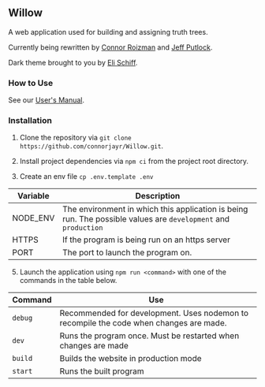 Willow
------
A web application used for building and assigning truth trees.

Currently being rewritten by [Connor Roizman](https://github.com/connorjayr)
and [Jeff Putlock](https://github.com/jputlock).

Dark theme brought to you by [Eli Schiff](https://github.com/elihschiff).

### How to Use
See our [User's Manual](userguide.md).

### Installation

1. Clone the repository via `git clone https://github.com/connorjayr/Willow.git`.

2. Install project dependencies via `npm ci` from the project root directory.

3. Create an env file `cp .env.template .env`

Variable|Description
--- | ---
NODE_ENV|The environment in which this application is being run. The possible values are `development` and `production`
HTTPS|If the program is being run on an https server
PORT|The port to launch the program on.

5. Launch the application using `npm run <command>` with one of the commands in the table below.

Command |Use
--- | ---
`debug`|Recommended for development. Uses nodemon to recompile the code when changes are made.
`dev`|Runs the program once. Must be restarted when changes are made
`build`|Builds the website in production mode
`start`|Runs the built program
